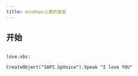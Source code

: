 ```yaml
---
title: windows上面的发音
---
```


## 开始

```

love.vbs:

CreateObject("SAPI.SpVoice").Speak "I love YOU"

```